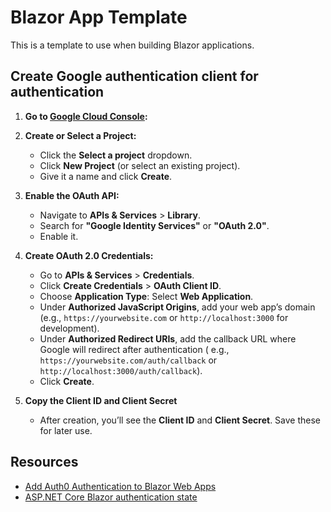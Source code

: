 # Blazor App Template

This is a template to use when building Blazor applications.

## Create Google authentication client for authentication

1. **Go to [Google Cloud Console](https://console.cloud.google.com/):**

2. **Create or Select a Project:**
    - Click the **Select a project** dropdown.
    - Click **New Project** (or select an existing project).
    - Give it a name and click **Create**.

3. **Enable the OAuth API:**
    - Navigate to **APIs & Services** > **Library**.
    - Search for **"Google Identity Services"** or **"OAuth 2.0"**.
    - Enable it.

4. **Create OAuth 2.0 Credentials:**
    - Go to **APIs & Services** > **Credentials**.
    - Click **Create Credentials** > **OAuth Client ID**.
    - Choose **Application Type**: Select **Web Application**.
    - Under **Authorized JavaScript Origins**, add your web app’s domain (e.g., `https://yourwebsite.com`
      or `http://localhost:3000` for development).
    - Under **Authorized Redirect URIs**, add the callback URL where Google will redirect after authentication (
      e.g., `https://yourwebsite.com/auth/callback` or `http://localhost:3000/auth/callback`).
    - Click **Create**.

5. **Copy the Client ID and Client Secret**
    - After creation, you’ll see the **Client ID** and **Client Secret**. Save these for later use.

## Resources

- [Add Auth0 Authentication to Blazor Web Apps](https://auth0.com/blog/auth0-authentication-blazor-web-apps/)
- [ASP.NET Core Blazor authentication state](https://learn.microsoft.com/en-us/aspnet/core/blazor/security/authentication-state)
